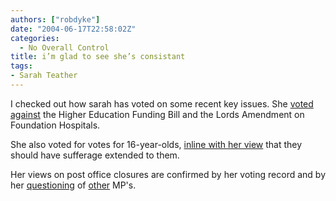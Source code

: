 ```yaml
---
authors: ["robdyke"]
date: "2004-06-17T22:58:02Z"
categories:
  - No Overall Control
title: i’m glad to see she’s consistant
tags:
- Sarah Teather
---
```

I checked out how sarah has voted on some recent key issues. She [voted against](http://politics.guardian.co.uk/person/howtheyvoted/0,,-6690,00.html) the Higher Education Funding Bill and the Lords Amendment on Foundation Hospitals.

She also voted for votes for 16-year-olds, [inline with her view](http://www.sarahteather.libdems.org.uk/article.php?id=14) that they should have sufferage extended to them.

Her views on post office closures are confirmed by her voting record and by her [questioning](http://www.publicwhip.org.uk/wrans.php?id=uk.org.publicwhip/wrans/2003-10-20.444W.2) of [other](http://www.publicwhip.org.uk/wrans.php?id=uk.org.publicwhip/wrans/2004-01-27.301W.0) MP's.